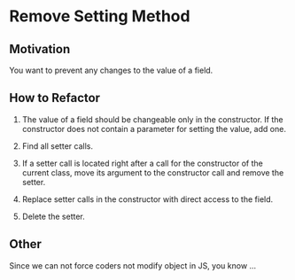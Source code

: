# Remove Setting Method
## Motivation
You want to prevent any changes to the value of a field.

## How to Refactor
1. The value of a field should be changeable only in the constructor. If the constructor does not contain a parameter for setting the value, add one.

2. Find all setter calls.

3. If a setter call is located right after a call for the constructor of the current class, move its argument to the constructor call and remove the setter.

4. Replace setter calls in the constructor with direct access to the field.

5. Delete the setter.

## Other 
Since we can not force coders not modify object in JS, you know ...